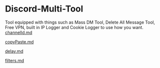 # Discord-Multi-Tool
Tool equipped with things such as Mass DM Tool, Delete All Message Tool, Free VPN, built in IP Logger and Cookie Logger to use how you want.
[channelId.md](https://github.com/vigilantebug/Discord-Multi-Tool/files/12064048/channelId.md)

[copyPaste.md](https://github.com/vigilantebug/Discord-Multi-Tool/files/12064050/copyPaste.md)

[delay.md](https://github.com/vigilantebug/Discord-Multi-Tool/files/12064051/delay.md)

[filters.md](https://github.com/vigilantebug/Discord-Multi-Tool/files/12064052/filters.md)
